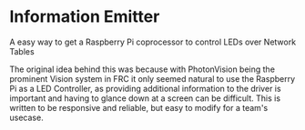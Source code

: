 # Information Emitter
 A easy way to get a Raspberry Pi coprocessor to control LEDs over Network Tables

The original idea behind this was because with PhotonVision being the prominent Vision system in FRC it only seemed natural to use the Raspberry Pi as a LED Controller, as providing additional information to the driver is important and having to glance down at a screen can be difficult. This is written to be responsive and reliable, but easy to modify for a team's usecase.
